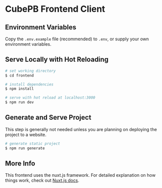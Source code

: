 # CubePB Frontend Client

## Environment Variables

Copy the `.env.example` file (recommended) to `.env`, or supply your own environment variables.

## Serve Locally with Hot Reloading

```bash
# set working directory
$ cd frontend

# install dependencies
$ npm install

# serve with hot reload at localhost:3000
$ npm run dev
```

## Generate and Serve Project

This step is generally not needed unless you are planning on deploying the project to a website.

```bash
# generate static project
$ npm run generate
```

## More Info

This frontend uses the nuxt.js framework. For detailed explanation on how things work, check out [Nuxt.js docs](https://nuxtjs.org).
